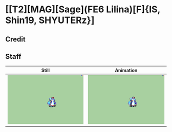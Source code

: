 # [\[T2\]\[MAG\]\[Sage\]\(FE6 Lilina\)\[F\]{IS, Shin19, SHYUTERz}]

## Credit


	
## Staff

| Still | Animation |
| :---: | :-------: |
| ![Staff still](./Staff_000.png) | ![Staff animation](./Staff.gif) |
